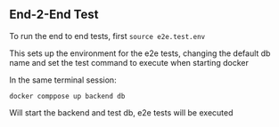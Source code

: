 ## End-2-End Test
To run the end to end tests, first
``` source e2e.test.env ```

This sets up the environment for the e2e tests,
changing the default db name and set the test command to execute when starting docker

In the same terminal session:

``` docker comppose up backend db ```

Will start the backend and test db, e2e tests will be executed
